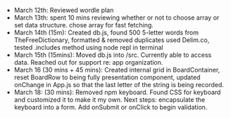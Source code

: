 - March 12th: Reviewed wordle plan
- March 13th: spent 10 mins reviewing whether or not to choose array or set data structure. chose array for fast fetching.
- March 14th (15m): Created db.js, found 500 5-letter words from TheFreeDictionary, formatted & removed duplicates used Delim.co, tested .includes method using node repl in terminal
- March 15th (15mins): Moved db.js into /src. Currently able to access data. Reached out for support re: app organization.
- March 16 (30 mins + 45 mins): Created internal grid in BoardContainer, reset BoardRow to being fully presentation component, updated onChange in App.js so that the last letter of the string is being recorded.
- March 18: (30 mins): Removed npm keyboard. Found CSS for keyboard and customized it to make it my own. Next steps: encapsulate the keyboard into a form. Add onSubmit or onClick to begin validation.

